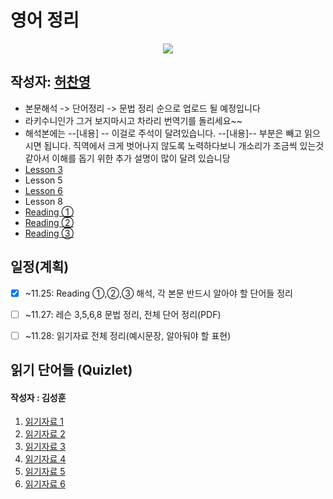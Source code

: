 # 영어 정리

<p align="center">
      <a href="https://github.com/tbvjaos510/DGSW-Exam#1%EC%9D%BC%EC%B0%A8">
            <img src="https://img.shields.io/badge/%EC%8B%9C%ED%97%98-2%EC%9D%BC%EC%B0%A8-brightgreen.svg?style=flat-square&longCache=true">
      </a>
</p>

## 작성자: [허찬영](https://github.com/2001hcy)

* 본문해석 -> 단어정리 -> 문법 정리 순으로 업로드 될 예정입니다
* 라키수니인가 그거 보지마시고 차라리 번역기를 돌리세요~~
* 해석본에는 --[내용\] -- 이걸로 주석이 달려있습니다. --[내용\]-- 부분은 빼고 읽으시면 됩니다. 직역에서 크게 벗어나지 않도록 노력하다보니 개소리가 조금씩 있는것같아서 이해를 돕기 위한 추가 설명이 많이 달려 있습니당
* [Lesson 3](./Lesson03.md)
* Lesson 5 
* [Lesson 6](./Lesson06.md)
* Lesson 8
* [Reading ①](https://github.com/tbvjaos510/DGSW-Exam/blob/master/2%ED%95%99%EB%85%84%202%ED%95%99%EA%B8%B0%20%EA%B8%B0%EB%A7%90/English/Reading%20%E2%91%A0.md)
* [Reading ②](https://github.com/tbvjaos510/DGSW-Exam/blob/master/2%ED%95%99%EB%85%84%202%ED%95%99%EA%B8%B0%20%EA%B8%B0%EB%A7%90/English/Reading%20%E2%91%A1.md)
* [Reading ③](https://github.com/tbvjaos510/DGSW-Exam/blob/master/2%ED%95%99%EB%85%84%202%ED%95%99%EA%B8%B0%20%EA%B8%B0%EB%A7%90/English/Reading%20%E2%91%A2.md)

## 일정(계획)

- [x] ~11.25: Reading ①,②,③ 해석, 각 본문 반드시 알아야 할 단어들 정리

- [ ] ~11.27: 레슨 3,5,6,8 문법 정리, 전체 단어 정리(PDF)

- [ ] ~11.28: 읽기자료 전체 정리(예시문장, 알아둬야 할 표현)


## 읽기 단어들 (Quizlet)

#### 작성자 : 김성훈

1. [읽기자료 1](https://quizlet.com/343225350/읽기-1-flash-cards/)
2. [읽기자료 2](https://quizlet.com/343225350/읽기-2-flash-cards/)
3. [읽기자료 3](https://quizlet.com/343225350/읽기-3-flash-cards/)
4. [읽기자료 4](https://quizlet.com/343225350/읽기-4-flash-cards/)
5. [읽기자료 5](https://quizlet.com/343225350/읽기-5-flash-cards/)
6. [읽기자료 6](https://quizlet.com/343225350/읽기-6-flash-cards/)